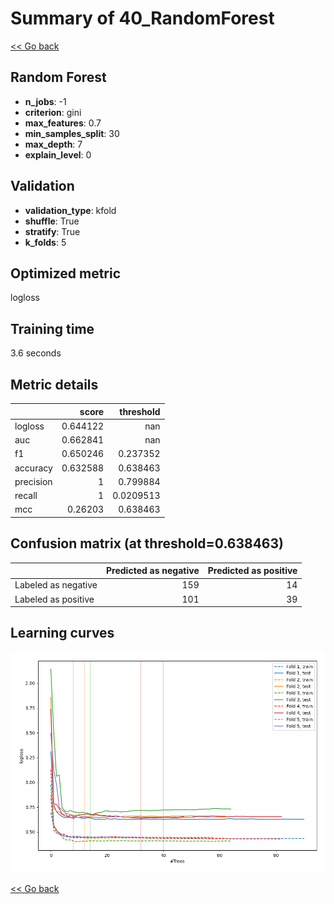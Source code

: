 # Summary of 40_RandomForest

[<< Go back](../README.md)


## Random Forest
- **n_jobs**: -1
- **criterion**: gini
- **max_features**: 0.7
- **min_samples_split**: 30
- **max_depth**: 7
- **explain_level**: 0

## Validation
 - **validation_type**: kfold
 - **shuffle**: True
 - **stratify**: True
 - **k_folds**: 5

## Optimized metric
logloss

## Training time

3.6 seconds

## Metric details
|           |    score |   threshold |
|:----------|---------:|------------:|
| logloss   | 0.644122 | nan         |
| auc       | 0.662841 | nan         |
| f1        | 0.650246 |   0.237352  |
| accuracy  | 0.632588 |   0.638463  |
| precision | 1        |   0.799884  |
| recall    | 1        |   0.0209513 |
| mcc       | 0.26203  |   0.638463  |


## Confusion matrix (at threshold=0.638463)
|                     |   Predicted as negative |   Predicted as positive |
|:--------------------|------------------------:|------------------------:|
| Labeled as negative |                     159 |                      14 |
| Labeled as positive |                     101 |                      39 |

## Learning curves
![Learning curves](learning_curves.png)

[<< Go back](../README.md)
